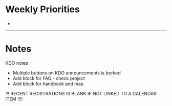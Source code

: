 # Weekly Priorities
- 
---
# Notes
KDO notes
- Multiple buttons on KDO announcements is borked
- Add block for FAQ - check project
- Add block for handbook and map

!!! RECENT REGISTRATIONS IS BLANK IF NOT LINKED TO A CALENDAR ITEM !!!!